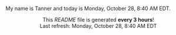 My name is Tanner and today is Monday, October 28, 8:40 AM EDT.

<p align="center">This <i>README</i> file is generated <b>every 3 hours</b>!</br>Last refresh: Monday, October 28, 8:40 AM EDT<br /></p>
